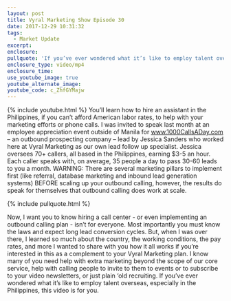 ```yaml
---
layout: post
title: Vyral Marketing Show Episode 30
date: 2017-12-29 10:31:32
tags:
  - Market Update
excerpt:
enclosure:
pullquote: 'If you’ve ever wondered what it’s like to employ talent overseas, especially in the Philippines, this video is for you.'
enclosure_type: video/mp4
enclosure_time:
use_youtube_image: true
youtube_alternate_image:
youtube_code: c_ZhfGYMajw
---
```



{% include youtube.html %}
You’ll learn how to hire an assistant in the Philippines, if you can’t afford American labor rates, to help with your marketing efforts or phone calls. I was invited to speak last month at an employee appreciation event outside of Manila for www.1000CallsADay.com – an outbound prospecting company – lead by Jessica Sanders who worked here at Vyral Marketing as our own lead follow up specialist. Jessica oversees 70+ callers, all based in the Philippines, earning $3-5 an hour. Each caller speaks with, on average, 35 people a day to pass 30-60 leads to you a month. WARNING: There are several marketing pillars to implement first (like referral, database marketing and inbound lead generation systems) BEFORE scaling up your outbound calling, however, the results do speak for themselves that outbound calling does work at scale.

{% include pullquote.html %}

Now, I want you to know hiring a call center - or even implementing an outbound calling plan - isn’t for everyone. Most importantly you must know the laws and expect long lead conversion cycles. But, when I was over there, I learned so much about the country, the working conditions, the pay rates, and more I wanted to share with you how it all works if you’re interested in this as a complement to your Vyral Marketing plan. I know many of you need help with extra marketing beyond the scope of our core service, help with calling people to invite to them to events or to subscribe to your video newsletters, or just plain ‘old recruiting. If you’ve ever wondered what it’s like to employ talent overseas, especially in the Philippines, this video is for you.
